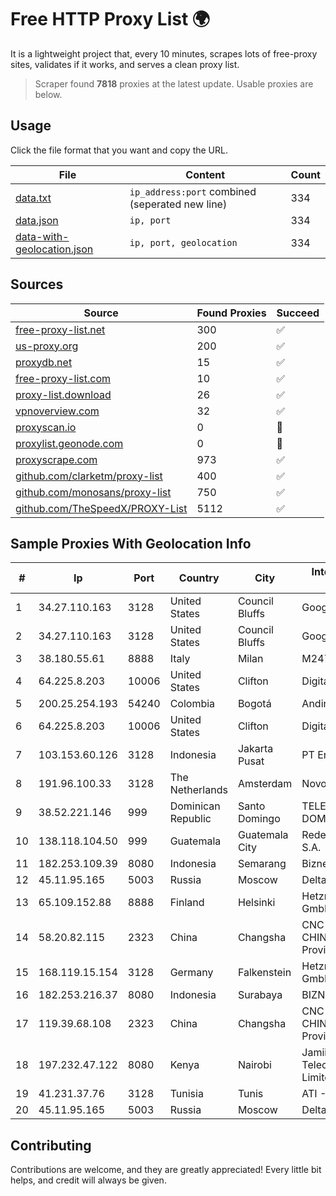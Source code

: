 
# Free HTTP Proxy List 🌍

It is a lightweight project that, every 10 minutes, scrapes lots of free-proxy sites, validates if it works, and serves a clean proxy list.


> Scraper found **7818** proxies at the latest update. Usable proxies are below.

## Usage

Click the file format that you want and copy the URL.


|File|Content|Count|
|----|-------|-----|
|[data.txt](https://raw.githubusercontent.com/themiralay/Proxy-List-World/master/data.txt)|`ip_address:port` combined (seperated new line)|334|
|[data.json](https://raw.githubusercontent.com/themiralay/Proxy-List-World/master/data.json)|`ip, port`|334|
|[data-with-geolocation.json](https://raw.githubusercontent.com/themiralay/Proxy-List-World/master/data-with-geolocation.json)|`ip, port, geolocation`|334|

## Sources

|Source|Found Proxies|Succeed|
|------|-------------|-------|
|[free-proxy-list.net](https://free-proxy-list.net)|300|✅|
|[us-proxy.org](https://www.us-proxy.org)|200|✅|
|[proxydb.net](http://proxydb.net)|15|✅|
|[free-proxy-list.com](https://free-proxy-list.com/?page=&port=&type%5B%5D=http&type%5B%5D=https&up_time=0&search=Search)|10|✅|
|[proxy-list.download](https://www.proxy-list.download/HTTP)|26|✅|
|[vpnoverview.com](https://vpnoverview.com/privacy/anonymous-browsing/free-proxy-servers)|32|✅|
|[proxyscan.io](https://www.proxyscan.io)|0|🚫|
|[proxylist.geonode.com](https://proxylist.geonode.com/api/proxy-list?limit=300&page=1&sort_by=lastChecked&sort_type=desc&protocols=http,https)|0|🚫|
|[proxyscrape.com](https://api.proxyscrape.com/v2/?request=displayproxies&protocol=http&timeout=10000&country=all&ssl=all&anonymity=all)|973|✅|
|[github.com/clarketm/proxy-list](https://raw.githubusercontent.com/clarketm/proxy-list/master/proxy-list-raw.txt)|400|✅|
|[github.com/monosans/proxy-list](https://raw.githubusercontent.com/monosans/proxy-list/main/proxies/http.txt)|750|✅|
|[github.com/TheSpeedX/PROXY-List](https://raw.githubusercontent.com/TheSpeedX/PROXY-List/master/http.txt)|5112|✅|


## Sample Proxies With Geolocation Info

|#|Ip|Port|Country|City|Internet Service Provider|
|-|--|----|-------|----|-------------------------|
|1|34.27.110.163|3128|United States|Council Bluffs|Google LLC|
|2|34.27.110.163|3128|United States|Council Bluffs|Google LLC|
|3|38.180.55.61|8888|Italy|Milan|M247 Europe SRL|
|4|64.225.8.203|10006|United States|Clifton|DigitalOcean, LLC|
|5|200.25.254.193|54240|Colombia|Bogotá|Andinet ON Line|
|6|64.225.8.203|10006|United States|Clifton|DigitalOcean, LLC|
|7|103.153.60.126|3128|Indonesia|Jakarta Pusat|PT Era Awan Digital|
|8|191.96.100.33|3128|The Netherlands|Amsterdam|NovoServe B.V.|
|9|38.52.221.146|999|Dominican Republic|Santo Domingo|TELECABLE DOMINICANO, S.A.|
|10|138.118.104.50|999|Guatemala|Guatemala City|Redes Y Tecnologia S.A.|
|11|182.253.109.39|8080|Indonesia|Semarang|Biznet Metronet|
|12|45.11.95.165|5003|Russia|Moscow|Delta Ltd|
|13|65.109.152.88|8888|Finland|Helsinki|Hetzner Online GmbH|
|14|58.20.82.115|2323|China|Changsha|CNC Group CHINA169 Hunan Province Network|
|15|168.119.15.154|3128|Germany|Falkenstein|Hetzner Online GmbH|
|16|182.253.216.37|8080|Indonesia|Surabaya|BIZNET|
|17|119.39.68.108|2323|China|Changsha|CNC Group CHINA169 Hunan Province Network|
|18|197.232.47.122|8080|Kenya|Nairobi|Jamii Telecommunications Limited|
|19|41.231.37.76|3128|Tunisia|Tunis|ATI - ISP|
|20|45.11.95.165|5003|Russia|Moscow|Delta Ltd|



## Contributing

Contributions are welcome, and they are greatly appreciated! Every
little bit helps, and credit will always be given.

